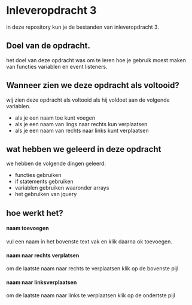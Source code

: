 # Inleveropdracht 3
in deze repository kun je de bestanden van inleveropdracht 3.
## Doel van de opdracht.
het doel van deze opdracht was om te leren hoe je gebruik moest maken van functies variablen en event listeners.
## Wanneer zien we deze opdracht als voltooid?
wij zien deze opdracht als voltooid als hij voldoet aan de volgende variablen.
* als je een naam toe kunt voegen
* als je een naam van lings naar rechts kun verplaatsen
* als je een naam van rechts naar links kunt verplaatsen

## wat hebben we geleerd in deze opdracht
we hebben de volgende dingen geleerd:
* functies gebruiken
* if statements gebruiken
* variablen gebruiken waaronder arrays
* het gebruiken van jquery


## hoe werkt het?
#### naam toevoegen
vul een naam in het bovenste text vak en klik daarna ok toevoegen.
#### naam naar rechts verplatsen
om de laatste naam naar rechts te verplaatsen klik op de bovenste pijl
#### naam naar linksverplaatsen
om de laatste naam naar links te verplaatsen klik op de ondertste pijl
